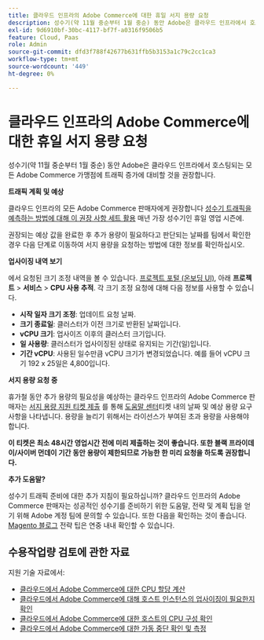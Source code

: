 ```yaml
---
title: 클라우드 인프라의 Adobe Commerce에 대한 휴일 서지 용량 요청
description: 성수기(약 11월 중순부터 1월 중순) 동안 Adobe은 클라우드 인프라에서 호스팅되는 모든 Adobe Commerce 가맹점에 트래픽 증가에 대비할 것을 권장합니다.
exl-id: 9d6910bf-30bc-4117-bf7f-a0316f9506b5
feature: Cloud, Paas
role: Admin
source-git-commit: dfd3f788f42677b631ffb5b3153a1c79c2cc1ca3
workflow-type: tm+mt
source-wordcount: '449'
ht-degree: 0%

---
```


# 클라우드 인프라의 Adobe Commerce에 대한 휴일 서지 용량 요청

성수기(약 11월 중순부터 1월 중순) 동안 Adobe은 클라우드 인프라에서 호스팅되는 모든 Adobe Commerce 가맹점에 트래픽 증가에 대비할 것을 권장합니다.

**트래픽 계획 및 예상**

클라우드 인프라의 모든 Adobe Commerce 판매자에게 권장합니다 [성수기 트래픽을 예측하는 방법에 대해 이 권장 사항 세트 활용](https://business.adobe.com/blog/how-to/the-5-ps-of-peak-season-performance-a-guide-to-preparing-your-infrastructure-for-high-traffic) 매년 가장 성수기인 휴일 영업 시즌에.

권장되는 예상 값을 완료한 후 추가 용량이 필요하다고 판단되는 날짜를 팀에서 확인한 경우 다음 단계로 이동하여 서지 용량을 요청하는 방법에 대한 정보를 확인하십시오.

**업사이징 내역 보기**

에서 요청된 크기 조정 내역을 볼 수 있습니다. [프로젝트 포털 (온보딩 UI)](https://devdocs.magento.com/cloud/onboarding/onboarding-tasks.html), 아래 **프로젝트** > **서비스** > **CPU 사용 추적**.
각 크기 조정 요청에 대해 다음 정보를 사용할 수 있습니다.

* **시작 일자 크기 조정**: 업데이트 요청 날짜.
* **크기 종료일**: 클러스터가 이전 크기로 반환된 날짜입니다.
* **vCPU 크기**: 업사이즈 이후의 클러스터 크기입니다.
* **일 사용량**: 클러스터가 업사이징된 상태로 유지되는 기간(일)입니다.
* **기간 vCPU**: 사용된 일수만큼 vCPU 크기가 변경되었습니다. 예를 들어 vCPU 크기 192 x 25일은 4,800입니다.

**서지 용량 요청 중**

휴가철 동안 추가 용량의 필요성을 예상하는 클라우드 인프라의 Adobe Commerce 판매자는 [서지 용량 지원 티켓 제출](https://experienceleague.adobe.com/docs/commerce-knowledge-base/kb/how-to/how-to-request-temporary-magento-upsize.html) 를 통해 [도움말 센터](/help/overview.md)티켓 내의 날짜 및 예상 용량 요구 사항을 나타냅니다. 용량을 늘리기 위해서는 라이선스가 부여된 초과 용량을 사용해야 합니다.

**이 티켓은 최소 48시간 영업시간 전에 미리 제출하는 것이 좋습니다. 또한 블랙 프라이데이/사이버 먼데이 기간 동안 용량이 제한되므로 가능한 한 미리 요청을 하도록 권장합니다.**


**추가 도움말?**

성수기 트래픽 준비에 대한 추가 지침이 필요하십니까? 클라우드 인프라의 Adobe Commerce 판매자는 성공적인 성수기를 준비하기 위한 도움말, 전략 및 계획 팁을 얻기 위해 Adobe 계정 팀에 문의할 수 있습니다. 또한 다음을 확인하는 것이 좋습니다. [Magento 블로그](https://magento.com/blog) 전략 팁은 연중 내내 확인할 수 있습니다.

## 수용작업량 검토에 관한 자료

지원 기술 자료에서:

* [클라우드에서 Adobe Commerce에 대한 CPU 할당 계산](https://experienceleague.adobe.com/docs/commerce-knowledge-base/kb/how-to/magento-commerce-cloud-cpu-allocation-calculation.html)
* [클라우드에서 Adobe Commerce에 대해 호스트 인스턴스의 업사이징이 필요한지 확인](https://experienceleague.adobe.com/docs/commerce-knowledge-base/kb/how-to/magento-commerce-cloud-check-if-upsize-for-hosts-instances-is-needed.html)
* [클라우드에서 Adobe Commerce에 대한 호스트의 CPU 구성 확인](https://experienceleague.adobe.com/docs/commerce-knowledge-base/kb/how-to/magento-commerce-cloud-check-hosts-cpu-configuration.html)
* [클라우드에서 Adobe Commerce에 대한 가동 중단 확인 및 측정](https://experienceleague.adobe.com/docs/commerce-knowledge-base/kb/how-to/how-to-identify-outages.html)
